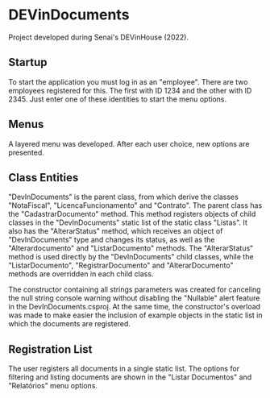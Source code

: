 <h1>DEVinDocuments</h1>
<p>Project developed during Senai's DEVinHouse (2022). </p>

<h2>Startup</h2>
<p> To start the application you must log in as an "employee". There are two employees registered for this. The first with ID 1234 and the other with ID 2345. Just enter one of these identities to start the menu options.</p>

<h2>Menus</h2>
<p> A layered menu was developed. After each user choice, new options are presented.</p>

<h2>Class Entities</h2>

<p>"DevInDocuments" is the parent class, from which derive the classes "NotaFiscal", "LicencaFuncionamento" and "Contrato". The parent class has the "CadastrarDocumento" method. This method registers objects of child classes in the "DevInDocuments" static list of the static class "Listas". It also has the "AlterarStatus" method, which receives an object of "DevInDocuments" type and changes its status, as well as the "Alterardocumento" and "ListarDocumento" methods. The "AlterarStatus" method is used directly by the "DevInDocuments" child classes, while the "ListarDocumento", "RegistrarDocumento" and "AlterarDocumento" methods are overridden in each child class.<p>

<p>The constructor containing all strings parameters was created for canceling the null string console warning without disabling the "Nullable" alert feature in the DevInDocuments.csproj. At the same time, the constructor's overload was made to make easier the inclusion of example objects in the static list in which the documents are registered.</p>

<h2>Registration List</h2>
<p>The user registers all documents in a single static list. The options for filtering and listing documents are shown in the "Listar Documentos" and "Relatórios" menu options.<p>